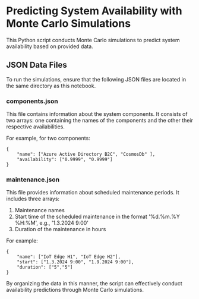 # Predicting System Availability with Monte Carlo Simulations
This Python script conducts Monte Carlo simulations to predict system availability based on provided data.

## JSON Data Files
To run the simulations, ensure that the following JSON files are located in the same directory as this notebook.

### components.json
This file contains information about the system components. It consists of two arrays: one containing the names of the components and the other their respective availabilities.

For example, for two components:
```
{
    "name": ["Azure Active Directory B2C", "CosmosDb" ],
    "availability": ["0.9999", "0.9999"]       
}
```

### maintenance.json
This file provides information about scheduled maintenance periods. It includes three arrays:

1. Maintenance names
2. Start time of the scheduled maintenance in the format '%d.%m.%Y %H:%M', e.g., '1.3.2024 9:00'
3. Duration of the maintenance in hours

For example:
```
{
    "name": ["IoT Edge H1", "IoT Edge H2"],
    "start": ["1.3.2024 9:00", "1.9.2024 9:00"],
    "duration": ["5","5"]
}
```

By organizing the data in this manner, the script can effectively conduct availability predictions through Monte Carlo simulations.
